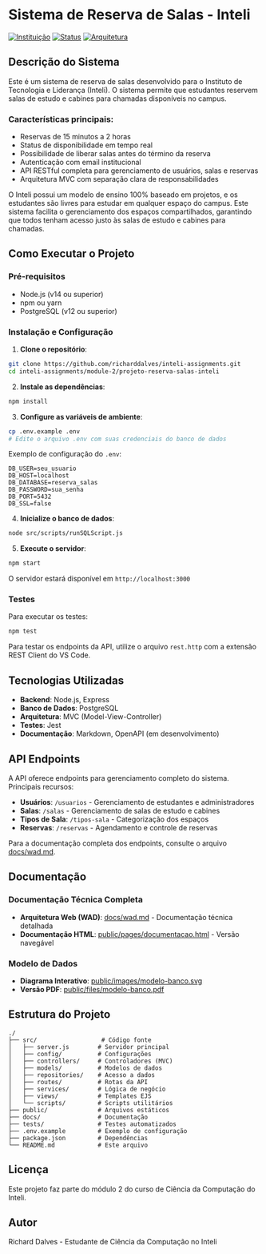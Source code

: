 # Sistema de Reserva de Salas - Inteli

[![Instituição](https://img.shields.io/badge/Inteli-Ciência_da_Computação-purple?style=flat-square)](https://www.inteli.edu.br/ciencia-da-computacao/)
[![Status](https://img.shields.io/badge/status-em_desenvolvimento-yellow?style=flat-square)](https://github.com/richarddalves/inteli-assignments/tree/main/module-2/projeto-reserva-salas-inteli)
[![Arquitetura](https://img.shields.io/badge/arquitetura-MVC-gren?style=flat-square)](https://github.com/richarddalves/inteli-assignments/tree/main/module-2/projeto-reserva-salas-inteli)

## Descrição do Sistema

Este é um sistema de reserva de salas desenvolvido para o Instituto de Tecnologia e Liderança (Inteli). O sistema permite que estudantes reservem salas de estudo e cabines para chamadas disponíveis no campus.

### Características principais:

- Reservas de 15 minutos a 2 horas
- Status de disponibilidade em tempo real
- Possibilidade de liberar salas antes do término da reserva
- Autenticação com email institucional
- API RESTful completa para gerenciamento de usuários, salas e reservas
- Arquitetura MVC com separação clara de responsabilidades

O Inteli possui um modelo de ensino 100% baseado em projetos, e os estudantes são livres para estudar em qualquer espaço do campus. Este sistema facilita o gerenciamento dos espaços compartilhados, garantindo que todos tenham acesso justo às salas de estudo e cabines para chamadas.

## Como Executar o Projeto

### Pré-requisitos

- Node.js (v14 ou superior)
- npm ou yarn
- PostgreSQL (v12 ou superior)

### Instalação e Configuração

1. **Clone o repositório**:
```bash
git clone https://github.com/richarddalves/inteli-assignments.git
cd inteli-assignments/module-2/projeto-reserva-salas-inteli
```

2. **Instale as dependências**:
```bash
npm install
```

3. **Configure as variáveis de ambiente**:
```bash
cp .env.example .env
# Edite o arquivo .env com suas credenciais do banco de dados
```

Exemplo de configuração do `.env`:
```env
DB_USER=seu_usuario
DB_HOST=localhost
DB_DATABASE=reserva_salas
DB_PASSWORD=sua_senha
DB_PORT=5432
DB_SSL=false
```

4. **Inicialize o banco de dados**:
```bash
node src/scripts/runSQLScript.js
```

5. **Execute o servidor**:
```bash
npm start
```

O servidor estará disponível em `http://localhost:3000`

### Testes

Para executar os testes:
```bash
npm test
```

Para testar os endpoints da API, utilize o arquivo `rest.http` com a extensão REST Client do VS Code.

## Tecnologias Utilizadas

- **Backend**: Node.js, Express
- **Banco de Dados**: PostgreSQL
- **Arquitetura**: MVC (Model-View-Controller)
- **Testes**: Jest
- **Documentação**: Markdown, OpenAPI (em desenvolvimento)

## API Endpoints

A API oferece endpoints para gerenciamento completo do sistema. Principais recursos:

- **Usuários**: `/usuarios` - Gerenciamento de estudantes e administradores
- **Salas**: `/salas` - Gerenciamento de salas de estudo e cabines
- **Tipos de Sala**: `/tipos-sala` - Categorização dos espaços
- **Reservas**: `/reservas` - Agendamento e controle de reservas

Para a documentação completa dos endpoints, consulte o arquivo [docs/wad.md](./docs/wad.md#api-rest).

## Documentação

### Documentação Técnica Completa
- **Arquitetura Web (WAD)**: [docs/wad.md](./docs/wad.md) - Documentação técnica detalhada
- **Documentação HTML**: [public/pages/documentacao.html](./public/pages/documentacao.html) - Versão navegável

### Modelo de Dados
- **Diagrama Interativo**: [public/images/modelo-banco.svg](./public/images/modelo-banco.svg)
- **Versão PDF**: [public/files/modelo-banco.pdf](./public/files/modelo-banco.pdf)

## Estrutura do Projeto

```
./
├── src/                  # Código fonte
│   ├── server.js        # Servidor principal
│   ├── config/          # Configurações
│   ├── controllers/     # Controladores (MVC)
│   ├── models/          # Modelos de dados
│   ├── repositories/    # Acesso a dados
│   ├── routes/          # Rotas da API
│   ├── services/        # Lógica de negócio
│   ├── views/           # Templates EJS
│   └── scripts/         # Scripts utilitários
├── public/              # Arquivos estáticos
├── docs/                # Documentação
├── tests/               # Testes automatizados
├── .env.example         # Exemplo de configuração
├── package.json         # Dependências
└── README.md            # Este arquivo
```

## Licença

Este projeto faz parte do módulo 2 do curso de Ciência da Computação do Inteli.

## Autor

Richard Dalves - Estudante de Ciência da Computação no Inteli